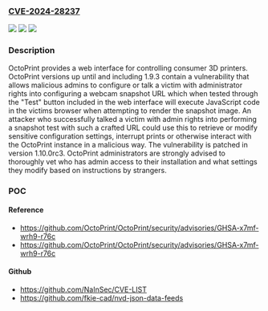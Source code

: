 ### [CVE-2024-28237](https://cve.mitre.org/cgi-bin/cvename.cgi?name=CVE-2024-28237)
![](https://img.shields.io/static/v1?label=Product&message=OctoPrint&color=blue)
![](https://img.shields.io/static/v1?label=Version&message=%3D%20%3C%3D%201.9.3%20&color=brighgreen)
![](https://img.shields.io/static/v1?label=Vulnerability&message=CWE-79%3A%20Improper%20Neutralization%20of%20Input%20During%20Web%20Page%20Generation%20('Cross-site%20Scripting')&color=brighgreen)

### Description

OctoPrint provides a web interface for controlling consumer 3D printers. OctoPrint versions up until and including 1.9.3 contain a vulnerability that allows malicious admins to configure or talk a victim with administrator rights into configuring a webcam snapshot URL which when tested through the "Test" button included in the web interface will execute JavaScript code in the victims browser when attempting to render the snapshot image. An attacker who successfully talked a victim with admin rights into performing a snapshot test with such a crafted URL could use this to retrieve or modify sensitive configuration settings, interrupt prints or otherwise interact with the OctoPrint instance in a malicious way. The vulnerability is patched in version 1.10.0rc3. OctoPrint administrators are strongly advised to thoroughly vet who has admin access to their installation and what settings they modify based on instructions by strangers.

### POC

#### Reference
- https://github.com/OctoPrint/OctoPrint/security/advisories/GHSA-x7mf-wrh9-r76c
- https://github.com/OctoPrint/OctoPrint/security/advisories/GHSA-x7mf-wrh9-r76c

#### Github
- https://github.com/NaInSec/CVE-LIST
- https://github.com/fkie-cad/nvd-json-data-feeds

